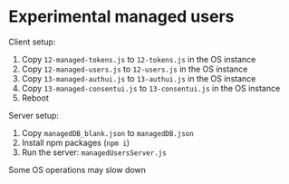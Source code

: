 # Experimental managed users

Client setup:
1. Copy `12-managed-tokens.js` to `12-tokens.js` in the OS instance
2. Copy `12-managed-users.js` to `12-users.js` in the OS instance
3. Copy `13-managed-authui.js` to `13-authui.js` in the OS instance
4. Copy `13-managed-consentui.js` to `13-consentui.js` in the OS instance
5. Reboot

Server setup:
1. Copy `managedDB_blank.json` to `managedDB.json`
2. Install npm packages (`npm i`)
3. Run the server: `managedUsersServer.js`

Some OS operations may slow down